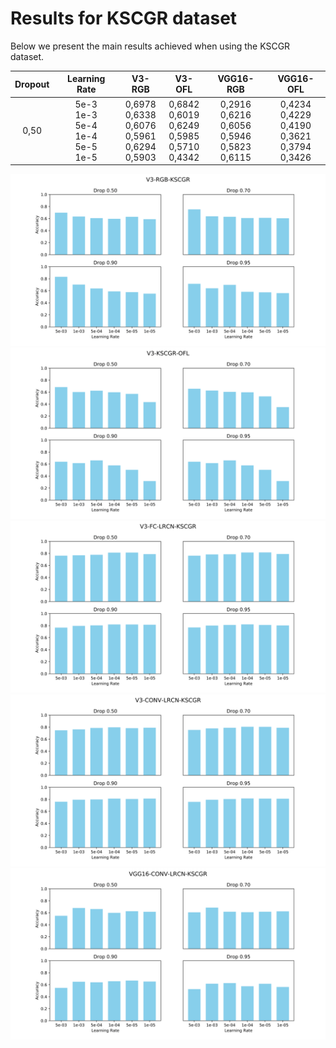 # Results for KSCGR dataset

Below we present the main results achieved when using the KSCGR dataset.

| Dropout | Learning Rate                                | V3-RGB                                                   | V3-OFL                                                   | VGG16-RGB                                                | VGG16-OFL                                                | 
| :-----: | :------------------------------------------: | :------------------------------------------------------: | :------------------------------------------------------: | :------------------------------------------------------: | :------------------------------------------------------: |
| 0,50    | 5e-3<br>1e-3<br>5e-4<br>1e-4<br>5e-5<br>1e-5 | 0,6978<br>0,6338<br>0,6076<br>0,5961<br>0,6294<br>0,5903 | 0,6842<br>0,6019<br>0,6249<br>0,5985<br>0,5710<br>0,4342 | 0,2916<br>0,6216<br>0,6056<br>0,5946<br>0,5823<br>0,6115 | 0,4234<br>0,4229<br>0,4190<br>0,3621<br>0,3794<br>0,3426 |


![KSCGR_V3-RGB](images/KSCGR_V3-RGB.png)
![KSCGR_V3-OFL](images/KSCGR_V3-OFL.png)
![KSCGR_V3-FC-LRCN](images/KSCGR_V3-FC-LRCN.png)
![KSCGR_V3-CONV-LRCN](images/KSCGR_V3-CONV-LRCN.png)
![KSCGR_VGG16-CONV-LRCN](images/KSCGR_VGG16-CONV-LRCN.png)
